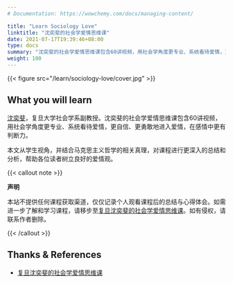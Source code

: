 ```yaml
---
# Documentation: https://wowchemy.com/docs/managing-content/

title: "Learn Sociology Love"
linktitle: "沈奕斐的社会学爱情思维课"
date: 2021-07-17T19:39:46+08:00
type: docs
summary: "沈奕斐的社会学爱情思维课包含60讲视频，用社会学角度更专业、系统看待爱情，更自信、更勇敢地进入爱情，在感情中更有判断力。"
weight: 100
---
```


{{< figure src="/learn/sociology-love/cover.jpg" >}}

## What you will learn

[沈奕斐](https://ssdpp.fudan.edu.cn/84/c0/c21318a230592/page.htm)，复旦大学社会学系副教授。沈奕斐的社会学爱情思维课包含60讲视频，用社会学角度更专业、系统看待爱情，更自信、更勇敢地进入爱情，在感情中更有判断力。

本文从学生视角，并结合马克思主义哲学的相关真理，对课程进行更深入的总结和分析，帮助各位读者树立良好的爱情观。

{{< callout note >}}

**声明**

本站不提供任何课程获取渠道，仅仅记录个人观看课程后的总结与心得体会。如需进一步了解和学习课程，请移步至[复旦沈奕斐的社会学爱情思维课](https://www.iqiyi.com/a_19rrhl74up.html)。如有侵权，请联系作者删除。

{{< /callout >}}

## Thanks & References

- [复旦沈奕斐的社会学爱情思维课](https://www.iqiyi.com/a_19rrhl74up.html)